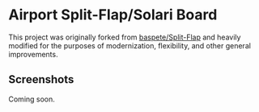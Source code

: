 # Airport Split-Flap/Solari Board

This project was originally forked from [baspete/Split-Flap](https://github.com/baspete/Split-Flap) and heavily modified for the purposes of modernization, flexibility, and other general improvements.

## Screenshots

Coming soon.
